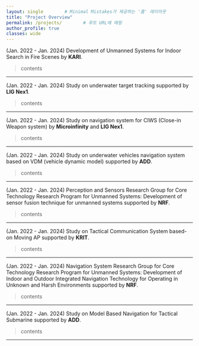 ```yaml
---
layout: single        # Minimal Mistakes가 제공하는 '홈' 레이아웃
title: "Project Overview"
permalink: /projects/        # 루트 URL에 매핑
author_profile: true
classes: wide
---
```

(Jan. 2022 - Jan. 2024)
Development of Unmanned Systems for Indoor Search in Fire Scenes by **KARI**.

> contents


---
(Jan. 2022 - Jan. 2024) 
Study on underwater target tracking supported by **LIG Nex1**.

> contents


---
(Jan. 2022 - Jan. 2024) Study on navigation system for CIWS (Close-in Weapon system) by **Microinfinity** and **LIG Nex1**.

> contents


---
(Jan. 2022 - Jan. 2024) Study on underwater vehicles navigation system based on VDM (vehicle dynamic model) supported by **ADD**.

> contents


---
(Jan. 2022 - Jan. 2024) Perception and Sensors Research Group for Core Technology Research Program for Unmanned Systems: Development of sensor fusion technique for unmanned systems supported by **NRF**.

> contents


---
(Jan. 2022 - Jan. 2024) Study on Tactical Communication System based-on Moving AP supported by **KRIT**.

> contents


---
(Jan. 2022 - Jan. 2024) Navigation System Research Group for Core Technology Research Program for Unmanned Systems: Development of Indoor and Outdoor Integrated Navigation Technology for Operating in Unknown and Harsh Environments supported by **NRF**.

> contents


---
(Jan. 2022 - Jan. 2024) Study on Model Based Navigation for Tactical Submarine supported by **ADD**.

> contents

---
